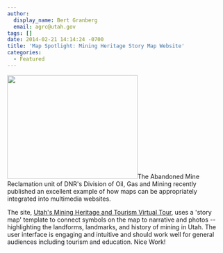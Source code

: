 ```yaml
---
author:
  display_name: Bert Granberg
  email: agrc@utah.gov
tags: []
date: 2014-02-21 14:14:24 -0700
title: 'Map Spotlight: Mining Heritage Story Map Website'
categories:
  - Featured
---
```

<p><a href="{% link images/miningheritage.png %}"><img src="{% link images/miningheritage-300x238.png %}" alt="" title="miningheritage" width="300" height="238" class="inline-text-left" /></a>The Abandoned Mine Reclamation unit of DNR's Division of Oil, Gas and Mining recently published an excellent example of how maps can be appropriately integrated into multimedia websites.</p>
<p>The site, <a href="https://utahdnr.maps.arcgis.com/apps/MapTour/index.html?appid=e9f627369824484bab5a6399a5149c9a&webmap=5b3cff7c878642b99971a7a10491a04a">Utah's Mining Heritage and Tourism Virtual Tour</a>, uses a 'story map' template to connect symbols on the map to narrative and photos -- highlighting the landforms, landmarks, and history of mining in Utah. The user interface is engaging and intuitive and should work well for general audiences including tourism and education. Nice Work! </p>
